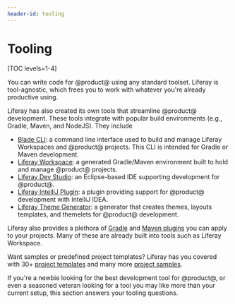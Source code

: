 ```yaml
---
header-id: tooling
---
```


# Tooling

[TOC levels=1-4]

You can write code for @product@ using any standard toolset. Liferay is
tool-agnostic, which frees you to work with whatever you're already productive
using.

Liferay has also created its own tools that streamline @product@ development.
These tools integrate with popular build environments (e.g., Gradle, Maven, and 
NodeJS). They include

- [Blade CLI](/docs/7-2/reference/-/knowledge_base/r/blade-cli): a command
  line interface used to build and manage Liferay Workspaces and @product@
  projects. This CLI is intended for Gradle or Maven development.
- [Liferay Workspace](/docs/7-2/reference/-/knowledge_base/r/liferay-workspace):
  a generated Gradle/Maven environment built to hold and manage @product@
  projects.
- [Liferay Dev Studio](/docs/7-2/reference/-/knowledge_base/r/liferay-dev-studio):
  an Eclipse-based IDE supporting development for @product@.
- [Liferay IntelliJ Plugin](/docs/7-2/reference/-/knowledge_base/r/intellij-idea):
  a plugin providing support for @product@ development with IntelliJ IDEA.
- [Liferay Theme Generator](/docs/7-2/reference/-/knowledge_base/r/theme-generator):
  a generator that creates themes, layouts templates, and themelets for 
  @product@ development.

Liferay also provides a plethora of
[Gradle](/docs/7-2/reference/-/knowledge_base/r/gradle) and
[Maven plugins](/docs/7-2/reference/-/knowledge_base/r/maven) you can apply
to your projects. Many of these are already built into tools such as Liferay
Workspace.

Want samples or predefined project templates? Liferay has you covered with 30+
[project templates](/docs/7-2/reference/-/knowledge_base/r/project-templates)
and many more
[project samples](/docs/7-2/reference/-/knowledge_base/r/sample-projects).

If you're a newbie looking for the best development tool for @product@, or even
a seasoned veteran looking for a tool you may like more than your current setup,
this section answers your tooling questions. 
